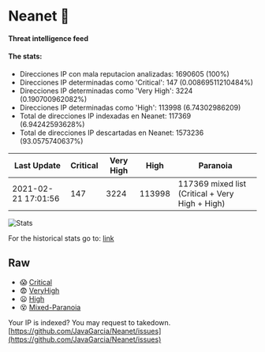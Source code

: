 # Neanet :hocho:
#### Threat intelligence feed
#### The stats:

- Direcciones IP con mala reputacion analizadas: 1690605 (100%)
- Direcciones IP determinadas como 'Critical':  147 (0.00869511210484%)
- Direcciones IP determinadas como 'Very High':  3224 (0.190700962082%)
- Direcciones IP determinadas como 'High':  113998 (6.74302986209)
- Total de direcciones IP indexadas en Neanet:  117369 (6.94242593628%)
- Total de direcciones IP descartadas en Neanet:  1573236 (93.0575740637%)

| Last Update | Critical | Very High | High | Paranoia |
| --- | --- | --- | --- | --- |
| 2021-02-21 17:01:56 | 147 | 3224 | 113998 | 117369 mixed list (Critical + Very High + High)|

![Stats](https://docs.google.com/spreadsheets/d/e/2PACX-1vSnaNMIXVabIpDJjufMlzH7poXnshF3mgd8Is1g9ytUEzVsP5my4Trn8f-xkoLLQ38xpL3HtmUexLo6/pubchart?oid=501124687&format=image)

For the historical stats go to: [link](/stats.csv)
## Raw
- :scream: [Critical](https://raw.githubusercontent.com/JavaGarcia/Neanet/master/blacklists/neanet_critical.txt)
- :fearful: [VeryHigh](https://raw.githubusercontent.com/JavaGarcia/Neanet/master/blacklists/neanet_veryHigh.txtt)
- :frowning: [High](https://raw.githubusercontent.com/JavaGarcia/Neanet/master/blacklists/neanet_high.txt)
- :dizzy_face: [Mixed-Paranoia](https://raw.githubusercontent.com/JavaGarcia/Neanet/master/blacklists/neanet_all.txt)


Your IP is indexed? You may request to takedown. [https://github.com/JavaGarcia/Neanet/issues](https://github.com/JavaGarcia/Neanet/issues)









































































































































































































































































































































































































































































































































































































































































































































































































































































































































































































































































































































































































































































































































































































































































































































































































































































































































































































































































































































































































































































































































































































































































































































































































































































































































































































































































































































































































































































































































































































































































































































































































































































































































































































































































































































































































































































































































































































































































































































































































































































































































































































































































































































































































































































































































